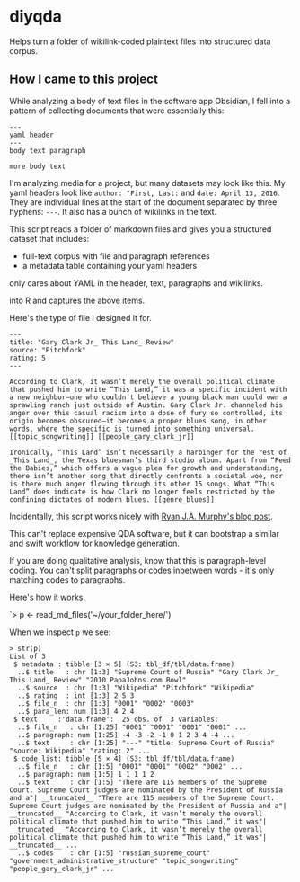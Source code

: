 # diyqda
Helps turn a folder of wikilink-coded plaintext files into structured data corpus.

## How I came to this project

While analyzing a body of text files in the software app Obsidian, I fell into a pattern of collecting documents that were essentially this:

```
---
yaml header
---
body text paragraph

more body text
```

I'm analyzing media for a project, but many datasets may look like this. My yaml headers look like `author: "First, Last:` and `date: April 13, 2016`. They are individual lines at the start of the document separated by three hyphens: `---`. It also has a bunch of wikilinks in the text.

This script reads a folder of markdown files and gives you a structured dataset that includes:
- full-text corpus with file and paragraph references
- a metadata table containing your yaml headers

only cares about YAML in the header, text, paragraphs and wikilinks.

 into R and captures the above items.

Here's the type of file I designed it for.

```
---
title: "Gary Clark Jr_ This Land_ Review"
source: "Pitchfork"
rating: 5
---

According to Clark, it wasn’t merely the overall political climate that pushed him to write “This Land,” it was a specific incident with a new neighbor—one who couldn’t believe a young black man could own a sprawling ranch just outside of Austin. Gary Clark Jr. channeled his anger over this casual racism into a dose of fury so controlled, its origin becomes obscured—it becomes a proper blues song, in other words, where the specific is turned into something universal. [[topic_songwriting]] [[people_gary_clark_jr]]

Ironically, “This Land” isn’t necessarily a harbinger for the rest of _This Land_, the Texas bluesman’s third studio album. Apart from “Feed the Babies,” which offers a vague plea for growth and understanding, there isn’t another song that directly confronts a societal woe, nor is there much anger flowing through its other 15 songs. What “This Land” does indicate is how Clark no longer feels restricted by the confining dictates of modern blues. [[genre_blues]]
```

Incidentally, this script works nicely with [Ryan J.A. Murphy's blog post](https://axle.design/an-integrated-qualitative-analysis-environment-with-obsidian). 

This can't replace expensive QDA software, but it can bootstrap a similar and swift workflow for knowledge generation.

If you are doing qualitative analysis, know that this is paragraph-level coding. You can't split paragraphs or codes inbetween words - it's only matching codes to paragraphs.

Here's how it works.

`> p <- read_md_files('~/your_folder_here/')

When we inspect `p` we see:
```
> str(p)
List of 3
 $ metadata : tibble [3 × 5] (S3: tbl_df/tbl/data.frame)
  ..$ title   : chr [1:3] "Supreme Court of Russia" "Gary Clark Jr_ This Land_ Review" "2010 PapaJohns.com Bowl"
  ..$ source  : chr [1:3] "Wikipedia" "Pitchfork" "Wikipedia"
  ..$ rating  : int [1:3] 2 5 3
  ..$ file_n  : chr [1:3] "0001" "0002" "0003"
  ..$ para_len: num [1:3] 4 2 4
 $ text     :'data.frame':	25 obs. of  3 variables:
  ..$ file_n   : chr [1:25] "0001" "0001" "0001" "0001" ...
  ..$ paragraph: num [1:25] -4 -3 -2 -1 0 1 2 3 4 -4 ...
  ..$ text     : chr [1:25] "---" "title: Supreme Court of Russia" "source: Wikipedia" "rating: 2" ...
 $ code_list: tibble [5 × 4] (S3: tbl_df/tbl/data.frame)
  ..$ file_n   : chr [1:5] "0001" "0001" "0002" "0002" ...
  ..$ paragraph: num [1:5] 1 1 1 1 2
  ..$ text     : chr [1:5] "There are 115 members of the Supreme Court. Supreme Court judges are nominated by the President of Russia and a"| __truncated__ "There are 115 members of the Supreme Court. Supreme Court judges are nominated by the President of Russia and a"| __truncated__ "According to Clark, it wasn’t merely the overall political climate that pushed him to write “This Land,” it was"| __truncated__ "According to Clark, it wasn’t merely the overall political climate that pushed him to write “This Land,” it was"| __truncated__ ...
  ..$ codes    : chr [1:5] "russian_supreme_court" "government_administrative_structure" "topic_songwriting" "people_gary_clark_jr" ...
  ```
